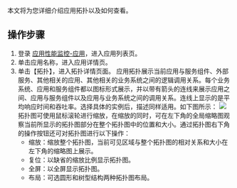 本文将为您详细介绍应用拓扑以及如何查看。

## 操作步骤

1. 登录 [应用性能监控-应用](https://console.cloud.tencent.com/monitor/tapm/application/list)，进入应用列表页。
2. 单击应用名称，进入应用详情页。
3. 单击【拓扑】，进入拓扑详情页面。
应用拓扑展示当前应用与服务组件、外部服务、其他相关的应用、其他相关的业务系统之间的逻辑调用关系。每个业务系统、应用和服务组件都以图标形式展示，并以带有箭头的连线来展示应用之间、应用与服务组件以及应用与业务系统之间的调用关系。连线上显示的是平均响应时间和吞吐率。选择具体的实例后，描述同样适用。如下图所示：
![](https://main.qcloudimg.com/raw/6491b06b1bdc807c48f758d9f8a126a3.png)
拓扑图可使用鼠标滚轮进行缩放，在缩放的同时，可在左下角的全局缩略图观察当前所显示的拓扑图部分在整个拓扑图中的位置和大小。通过拓扑图右下角的操作按钮还可对拓扑图进行以下操作：
    - 缩放：缩放整个拓扑图，当前可见区域与整个拓扑图的相对关系和大小在左下角的缩略图上展示。
    - 复位：以缺省的缩放比例显示拓扑图。
    - 全屏：以全屏显示拓扑图。
    - 布局：可选圆形和树型结构两种拓扑图布局。
    
